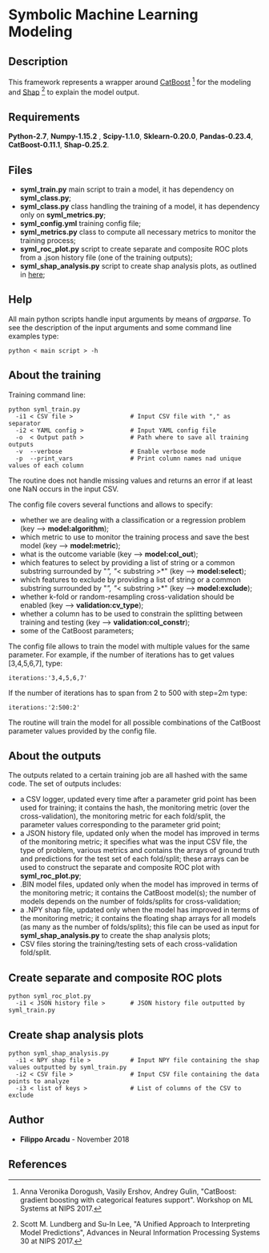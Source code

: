 # Symbolic Machine Learning Modeling


## Description
This framework represents a wrapper around [CatBoost](https://github.com/catboost/catboost) [^fn1] for the modeling and [Shap](https://github.com/slundberg/shap) [^fn2]
to explain the model output. 


## Requirements

__Python-2.7__, __Numpy-1.15.2__ , __Scipy-1.1.0__, __Sklearn-0.20.0__, __Pandas-0.23.4__, __CatBoost-0.11.1__, __Shap-0.25.2__.


## Files
* __syml_train.py__  main script to train a model, it has dependency on __syml_class.py__;
* __syml_class.py__  class handling the training of a model, it has dependency only on __syml_metrics.py__;
* __syml_config.yml__  training config file;
* __syml_metrics.py__  class to compute all necessary metrics to monitor the training process;
* __syml_roc_plot.py__  script to create separate and composite ROC plots from a .json history file (one of the training outputs);
* __syml_shap_analysis.py__ script to create shap analysis plots, as outlined in [here](https://github.com/slundberg/shap);


## Help
All main python scripts handle input arguments by means of *argparse*. To see the description of the input arguments
and some command line examples type:
```
python < main script > -h
```


## About the training
Training command line:
```
python syml_train.py   
  -i1 < CSV file >                # Input CSV file with "," as separator   
  -i2 < YAML config >             # Input YAML config file 
  -o  < Output path >             # Path where to save all training outputs
  -v  --verbose                   # Enable verbose mode
  -p  --print_vars                # Print column names nad unique values of each column 
```
The routine does not handle missing values and returns an error if at least one NaN occurs
in the input CSV.

The config file covers several functions and allows to specify:
- whether we are dealing with a classification or a regression problem (key --> __model:algorithm__);
- which metric to use to monitor the training process and save the best model (key --> __model:metric__);
- what is the outcome variable (key --> __model:col_out__);
- which features to select by providing a list of string or a common substring surrounded by "*", "*< substring >*" (key --> __model:select__);
- which features to exclude by providing a list of string or a common substring surrounded by "*", "*< substring >*" (key --> __model:exclude__);
- whether k-fold or random-resampling cross-validation should be enabled (key --> __validation:cv_type__);
- whether a column has to be used to constrain the splitting between training and testing (key --> __validation:col_constr__);
- some of the CatBoost parameters;

The config file allows to train the model with multiple values for the same parameter. For example, if the number of iterations
has to get values [3,4,5,6,7], type:
```
iterations:'3,4,5,6,7'
``` 
If the number of iterations has to span from 2 to 500 with step=2m type:
```
iterations:'2:500:2'
```
The routine will train the model for all possible combinations of the CatBoost parameter values provided by the config file.


## About the outputs
The outputs related to a certain training job are all hashed with the same code. The set of outputs includes:
- a CSV logger, updated every time after a parameter grid point has been used for training; it contains the hash, the monitoring metric (over the cross-validation),
  the monitoring metric for each fold/split, the parameter values corresponding to the parameter grid point;
- a JSON history file, updated only when the model has improved in terms of the monitoring metric; it specifies what was the input CSV file, the type of problem, various metrics
  and contains the arrays of ground truth and predictions for the test set of each fold/split; these arrays can be used to construct the separate and composite ROC plot with __syml_roc_plot.py__;
- .BIN model files, updated only when the model has improved in terms of the monitoring metric; it contains the CatBoost model(s); the number of models depends on the number of
  folds/splits for cross-validation;
- a .NPY shap file, updated only when the model has improved in terms of the monitoring metric; it contains the floating shap arrays for all models (as many as the number of folds/splits);
  this file can be used as input for __syml_shap_analysis.py__ to create the shap analysis plots;
- CSV files storing the training/testing sets of each cross-validation fold/split. 


## Create separate and composite ROC plots
```
python syml_roc_plot.py   
  -i1 < JSON history file >       # JSON history file outputted by syml_train.py   
```


## Create shap analysis plots
```
python syml_shap_analysis.py   
  -i1 < NPY shap file >           # Input NPY file containing the shap values outputted by syml_train.py   
  -i2 < CSV file >                # Input CSV file containing the data points to analyze
  -i3 < list of keys >            # List of columns of the CSV to exclude
```


## Author
* **Filippo Arcadu** - November 2018


## References
[^fn1]: Anna Veronika Dorogush, Vasily Ershov, Andrey Gulin, "CatBoost: gradient boosting with categorical features support". Workshop on ML Systems at NIPS 2017. 
[^fn2]: Scott M. Lundberg and Su-In Lee, "A Unified Approach to Interpreting Model Predictions", Advances in Neural Information Processing Systems 30 at NIPS 2017.
